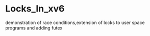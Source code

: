 # Locks_In_xv6
demonstration of race conditions,extension of locks to user space programs and adding futex
